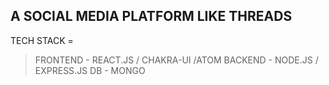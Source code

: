 ## A SOCIAL MEDIA PLATFORM LIKE THREADS 
TECH STACK =
>FRONTEND - REACT.JS / CHAKRA-UI /ATOM
>BACKEND - NODE.JS / EXPRESS.JS
>DB - MONGO 